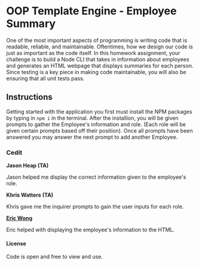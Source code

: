 # OOP Template Engine - Employee Summary

  One of the most important aspects of programming is writing code that is readable, reliable, and maintainable. Oftentimes, how we design our code is just as important as the code itself. In this homework assignment, your challenge is to build a Node CLI that takes in information about employees and generates an HTML webpage that displays summaries for each person. Since testing is a key piece in making code maintainable, you will also be ensuring that all unit tests pass.
  
## Instructions

  Getting started with the application you first must install the NPM packages by typing in  `npm i`  in the terminal.
  After the installion, you will be given prompts to gather the Employee's information and role. (Each role will be given       certain prompts based off their position). Once all prompts have been answered you may answer the next prompt to add another   Employee.
  
### Cedit

**Jason Heap (TA)**

Jason helped me display the correct information given to the employee's role.

**Khris Watters (TA)**

Khris gave me the inquirer prompts to gain the user inputs for each role.

**[Eric Wong](https://github.com/Ericcwong)**

Eric helped with displaying the employee's information to the HTML.

#### License
Code is open and free to view and use.
